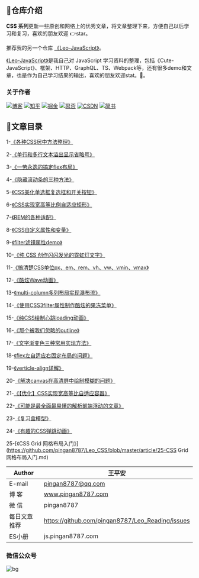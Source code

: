 ## 💌仓库介绍
**CSS 系列**更新一些原创和网络上的优秀文章，将文章整理下来，方便自己以后学习和复习，喜欢的朋友欢迎 👉star。

推荐我的另一个仓库 [《Leo-JavaScript》](https://github.com/pingan8787/Leo-JavaScript)。

 [《Leo-JavaScript》](https://github.com/pingan8787/Leo-JavaScript)是我自己对 JavaScript 学习资料的整理，包括《Cute-JavaScript》、框架、HTTP、GraphQL、TS、Webpack等，还有很多demo和文章，也是作为自己学习结果的输出，喜欢的朋友欢迎stat。:rocket:。

### 关于作者
[![博客](http://images.pingan8787.com/icon_my1.png)](http://www.pingan8787.com)
[![知乎](http://images.pingan8787.com/icon_zhihu1.png)](https://zhuanlan.zhihu.com/cute-javascript)
[![掘金](http://images.pingan8787.com/icon_juejin2.png)](https://juejin.im/user/586fc337a22b9d0058807d53/posts)
[![思否](http://images.pingan8787.com/icon_sf1.png)](https://segmentfault.com/blog/pingan8787)
[![CSDN](http://images.pingan8787.com/icon_csdn1.png)](https://blog.csdn.net/qq_36380426)
[![简书](http://images.pingan8787.com/icon_jianshu1.png)](https://www.jianshu.com/u/2ec5d94afd60)


## 💌文章目录

1-[《各种CSS居中方法整理》](https://github.com/pingan8787/Leo_CSS/blob/master/article/1-%E5%90%84%E7%A7%8DCSS%E5%B1%85%E4%B8%AD%E6%96%B9%E6%B3%95%E6%95%B4%E7%90%86.md)

2-[《单行和多行文本溢出显示省略号》](https://github.com/pingan8787/Leo_CSS/blob/master/article/2-单行和多行文本溢出显示省略号.md)

3-[《一劳永逸的搞定flex布局》](https://github.com/pingan8787/Leo_CSS/blob/master/article/3-一劳永逸的搞定flex布局.md)

4-[《隐藏滚动条的三种方法》](https://github.com/pingan8787/Leo_CSS/blob/master/article/4.隐藏滚动条的三种方法.md)

5-[《CSS美化单选框复选框和开关按钮》](https://github.com/pingan8787/Leo_CSS/blob/master/article/5-CSS美化单选框复选框和开关按钮.md)

6-[《CSS实现宽高等比例自适应矩形》](https://github.com/pingan8787/Leo_CSS/blob/master/article/6-CSS实现宽高等比例自适应矩形.md)

7-[《REM的各种适配》](https://github.com/pingan8787/Leo_CSS/blob/master/article/7-REM的各种适配.md)

8-[《CSS自定义属性和变量》](https://github.com/pingan8787/Leo_CSS/blob/master/article/8-CSS自定义属性和变量.md)

9-[《filter滤镜属性demo》](https://github.com/pingan8787/Leo_CSS/blob/master/article/9-filter滤镜属性demo.md)

10-[《纯 CSS 创作闪闪发光的霓虹灯文字》](https://github.com/pingan8787/Leo_CSS/blob/master/article/10-%E7%BA%AF%20CSS%20%E5%88%9B%E4%BD%9C%E9%97%AA%E9%97%AA%E5%8F%91%E5%85%89%E7%9A%84%E9%9C%93%E8%99%B9%E7%81%AF%E6%96%87%E5%AD%97.html)

11-[《搞清楚CSS单位px、em、rem、vh、vw、vmin、vmax》](https://github.com/pingan8787/Leo_CSS/blob/master/https://github.com/pingan8787/Leo_CSS/blob/master/article/11-%E6%90%9E%E6%B8%85%E6%A5%9ACSS%E5%8D%95%E4%BD%8Dpx%E3%80%81em%E3%80%81rem%E3%80%81vh%E3%80%81vw%E3%80%81vmin%E3%80%81vmax.md.md)

12-[《酷炫Wave动画》](https://github.com/pingan8787/Leo_CSS/blob/master/article/12-酷炫Wave动画.md)

13-[《multi-column多列布局实现瀑布流》](https://github.com/pingan8787/Leo_CSS/blob/master/article/https://github.com/pingan8787/Leo_CSS/blob/master/article/13-multi-column%E5%A4%9A%E5%88%97%E5%B8%83%E5%B1%80%E5%AE%9E%E7%8E%B0%E7%80%91%E5%B8%83%E6%B5%81.md.md)

14-[《使用CSS3filter属性制作酷炫的果冻菜单》](https://github.com/pingan8787/Leo_CSS/blob/master/https://github.com/pingan8787/Leo_CSS/blob/master/article/14-%E4%BD%BF%E7%94%A8CSS3filter%E5%B1%9E%E6%80%A7%E5%88%B6%E4%BD%9C%E9%85%B7%E7%82%AB%E7%9A%84%E6%9E%9C%E5%86%BB%E8%8F%9C%E5%8D%95.html.md)

15-[《纯CSS绘制心跳loading动画》](https://github.com/pingan8787/Leo_CSS/blob/master/article/https://github.com/pingan8787/Leo_CSS/blob/master/article/15-%E7%BA%AFCSS%E7%BB%98%E5%88%B6%E5%BF%83%E8%B7%B3loading%E5%8A%A8%E7%94%BB.html.md)

16-[《那个被我们忽略的outline》](https://github.com/pingan8787/Leo_CSS/blob/master/article/16-那个被我们忽略的outline.md)

17-[《文字渐变色三种常用实现方法》](https://github.com/pingan8787/Leo_CSS/blob/master/article/17-文字渐变色三种常用实现方法.md)

18-[《flex左自适应右固定布局的问题》](https://github.com/pingan8787/Leo_CSS/blob/master/article/18-flex左自适应右固定布局的问题.md)

19-[《verticle-align详解》](https://github.com/pingan8787/Leo_CSS/blob/master/article/19-verticle-align详解.md)

20-[《解决canvas在高清屏中绘制模糊的问题》](https://github.com/pingan8787/Leo_CSS/blob/master/article/20-解决canvas在高清屏中绘制模糊的问题.md)

21-[《【优化】CSS实现宽高等比自适应容器》](https://github.com/pingan8787/Leo_CSS/blob/master/article/21-CSS实现宽高等比自适应容器.md)

22-[《可能是最全面最易懂的解析前端浮动的文章》](https://github.com/pingan8787/Leo_CSS/blob/master/article/22-可能是最全面最易懂的解析前端浮动的文章.md)

23-[《复习盒模型》](https://github.com/pingan8787/Leo_CSS/blob/master/article/23-复习盒模型.md)

24-[《有趣的CSS弹跳动画》](https://github.com/pingan8787/Leo_CSS/blob/master/article/24-有趣的CSS弹跳动画.md)

25-[《CSS Grid 网格布局入门》](https://github.com/pingan8787/Leo_CSS/blob/master/article/25-CSS Grid 网格布局入门.md)


|Author|王平安|
|---|---|
|E-mail|pingan8787@qq.com|
|博  客|www.pingan8787.com|
|微  信|pingan8787|
|每日文章推荐|https://github.com/pingan8787/Leo_Reading/issues|
|ES小册|js.pingan8787.com|

###  微信公众号
![bg](http://images.pingan8787.com/2019_07_12guild_page.png)  